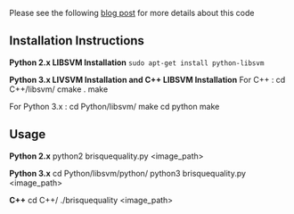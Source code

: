 Please see the following [blog post](https://www.learnopencv.com/image-quality-assessment-brisque/) for more details about this code

## Installation Instructions
**Python 2.x LIBSVM Installation**
`sudo apt-get install python-libsvm`

**Python 3.x LIVSVM Installation and C++ LIBSVM Installation**
For C++ : 
cd C++/libsvm/
cmake .
make

For Python 3.x :
cd Python/libsvm/
make
cd python
make

## Usage 
**Python 2.x**
python2 brisquequality.py <image_path>

**Python 3.x** 
cd Python/libsvm/python/
python3 brisquequality.py <image_path>

**C++**
cd C++/
./brisquequality <image_path>
